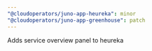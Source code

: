```yaml
---
"@cloudoperators/juno-app-heureka": minor
"@cloudoperators/juno-app-greenhouse": patch
---
```


Adds service overview panel to heureka
